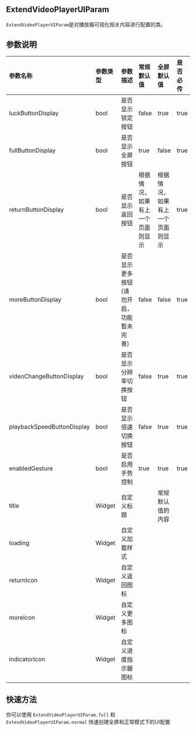 ## ExtendVideoPlayerUIParam

`ExtendVideoPlayerUIParam`是对播放器可视化相关内容进行配置的类。

## 参数说明

| 参数名称                    | 参数类型 | 参数描述                            | 常规默认值                   | 全屏默认值                   | 是否必传 |
|:---------------------------|:-------|:----------------------------------|:---------------------------|:---------------------------|:--------|
| luckButtonDisplay          | bool   | 是否显示锁定按钮                     | false                      | true                       | true    |
| fullButtonDisplay          | bool   | 是否显示全屏按钮                     | true                       | false                      | true    |
| returnButtonDisplay        | bool   | 是否显示返回按钮                     | 根据情况，如果有上一个页面则显示 | 根据情况，如果有上一个页面则显示 | true    |
| moreButtonDisplay          | bool   | 是否显示更多按钮(请勿开启，功能暂未完善) | false                      | false                      | true    |
| videoChangeButtonDisplay   | bool   | 是否显示分辨率切换按钮                | false                      | true                       | true    |
| playbackSpeedButtonDisplay | bool   | 是否显示倍速切换按钮                  | false                      | true                       | true    |
| enabledGesture             | bool   | 是否启用手势控制                     | true                       | true                       | true    |
| title                      | Widget | 自定义标题                          |                            | 常规默认值的内容              |         |
| loading                    | Widget | 自定义加载样式                       |                            |                            |        |
| returnIcon                 | Widget | 自定义返回图标                       |                            |                            |        |
| moreIcon                   | Widget | 自定义更多图标                       |                            |                            |        |
| indicatorIcon              | Widget | 自定义进度指示器图标                  |                            |                            |         |

## 快速方法

你可以使用 `ExtendVideoPlayerUIParam.full` 和 `ExtendVideoPlayerUIParam.normal` 快速创建全屏和正常模式下的UI配置
